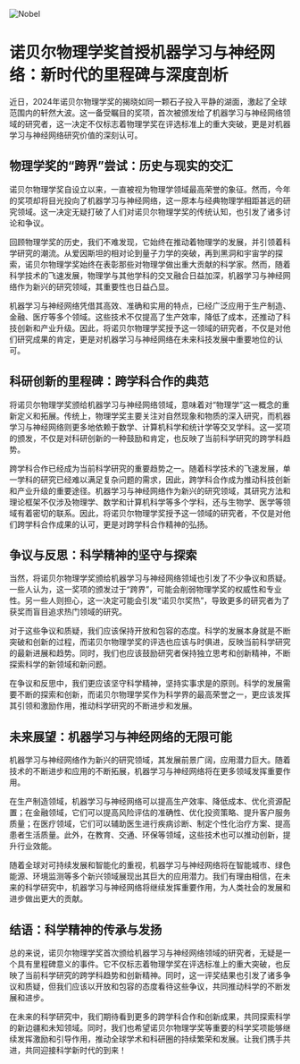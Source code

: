 ![Nobel](Topics/Nobel/Nobel.png)
# 诺贝尔物理学奖首授机器学习与神经网络：新时代的里程碑与深度剖析

近日，2024年诺贝尔物理学奖的揭晓如同一颗石子投入平静的湖面，激起了全球范围内的轩然大波。这一备受瞩目的奖项，首次被颁发给了机器学习与神经网络领域的研究者，这一决定不仅标志着物理学奖在评选标准上的重大突破，更是对机器学习与神经网络研究价值的深刻认可。

## 物理学奖的“跨界”尝试：历史与现实的交汇

诺贝尔物理学奖自设立以来，一直被视为物理学领域最高荣誉的象征。然而，今年的奖项却将目光投向了机器学习与神经网络，这一原本与经典物理学相距甚远的研究领域。这一决定无疑打破了人们对诺贝尔物理学奖的传统认知，也引发了诸多讨论和争议。

回顾物理学奖的历史，我们不难发现，它始终在推动着物理学的发展，并引领着科学研究的潮流。从爱因斯坦的相对论到量子力学的突破，再到黑洞和宇宙学的探索，诺贝尔物理学奖始终在表彰那些对物理学做出重大贡献的科学家。然而，随着科学技术的飞速发展，物理学与其他学科的交叉融合日益加深，机器学习与神经网络作为新兴的研究领域，其重要性也日益凸显。

机器学习与神经网络凭借其高效、准确和实用的特点，已经广泛应用于生产制造、金融、医疗等多个领域。这些技术不仅提高了生产效率，降低了成本，还推动了科技创新和产业升级。因此，将诺贝尔物理学奖授予这一领域的研究者，不仅是对他们研究成果的肯定，更是对机器学习与神经网络在未来科技发展中重要地位的认可。

## 科研创新的里程碑：跨学科合作的典范

将诺贝尔物理学奖颁给机器学习与神经网络领域，意味着对“物理学”这一概念的重新定义和拓展。传统上，物理学奖主要关注对自然现象和物质的深入研究，而机器学习与神经网络则更多地依赖于数学、计算机科学和统计学等交叉学科。这一奖项的颁发，不仅是对科研创新的一种鼓励和肯定，也反映了当前科学研究的跨学科趋势。

跨学科合作已经成为当前科学研究的重要趋势之一。随着科学技术的飞速发展，单一学科的研究已经难以满足复杂问题的需求，因此，跨学科合作成为推动科技创新和产业升级的重要途径。机器学习与神经网络作为新兴的研究领域，其研究方法和理论框架不仅涉及物理学、数学和计算机科学等多个学科，还与生物学、医学等领域有着密切的联系。因此，将诺贝尔物理学奖授予这一领域的研究者，不仅是对他们跨学科合作成果的认可，更是对跨学科合作精神的弘扬。

## 争议与反思：科学精神的坚守与探索

当然，将诺贝尔物理学奖颁给机器学习与神经网络领域也引发了不少争议和质疑。一些人认为，这一奖项的颁发过于“跨界”，可能会削弱物理学奖的权威性和专业性。另一些人则担心，这一决定可能会引发“诺贝尔奖热”，导致更多的研究者为了获奖而盲目追求热门领域的研究。

对于这些争议和质疑，我们应该保持开放和包容的态度。科学的发展本身就是不断突破和创新的过程，而诺贝尔物理学奖的评选也应该与时俱进，反映当前科学研究的最新进展和趋势。同时，我们也应该鼓励研究者保持独立思考和创新精神，不断探索科学的新领域和新问题。

在争议和反思中，我们更应该坚守科学精神，坚持实事求是的原则。科学的发展需要不断的探索和创新，而诺贝尔物理学奖作为科学界的最高荣誉之一，更应该发挥其引领和激励作用，推动科学研究的不断进步和发展。

## 未来展望：机器学习与神经网络的无限可能

机器学习与神经网络作为新兴的研究领域，其发展前景广阔，应用潜力巨大。随着技术的不断进步和应用的不断拓展，机器学习与神经网络将在更多领域发挥重要作用。

在生产制造领域，机器学习与神经网络可以提高生产效率、降低成本、优化资源配置；在金融领域，它们可以提高风险评估的准确性、优化投资策略、提升客户服务质量；在医疗领域，它们可以辅助医生进行疾病诊断、制定个性化治疗方案、提高患者生活质量。此外，在教育、交通、环保等领域，这些技术也可以推动创新，提升行业效能。

随着全球对可持续发展和智能化的重视，机器学习与神经网络将在智能城市、绿色能源、环境监测等多个新兴领域展现出其巨大的应用潜力。我们有理由相信，在未来的科学研究中，机器学习与神经网络将继续发挥重要作用，为人类社会的发展和进步做出更大的贡献。

## 结语：科学精神的传承与发扬

总的来说，诺贝尔物理学奖首次颁给机器学习与神经网络领域的研究者，无疑是一个具有里程碑意义的事件。它不仅标志着物理学奖在评选标准上的重大突破，也反映了当前科学研究的跨学科趋势和创新精神。同时，这一评奖结果也引发了诸多争议和质疑，但我们应该以开放和包容的态度看待这些争议，共同推动科学的不断发展和进步。

在未来的科学研究中，我们期待看到更多的跨学科合作和创新成果，共同探索科学的新边疆和未知领域。同时，我们也希望诺贝尔物理学奖等重要的科学奖项能够继续发挥激励和引导作用，推动全球学术和科研圈的持续繁荣和发展。让我们携手共进，共同迎接科学新时代的到来！
